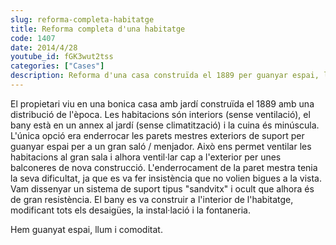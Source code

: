 ```yaml
---
slug: reforma-completa-habitatge
title: Reforma completa d'una habitatge
code: 1407
date: 2014/4/28
youtube_id: fGK3wut2tss
categories: ["Cases"]
description: Reforma d'una casa construïda el 1889 per guanyar espai, llum i comoditat, mitjançant l'enderrocament de parets mestres exteriors i la redistribució de les habitacions i el bany.
---
```


El propietari viu en una bonica casa amb jardí construïda el 1889 amb una distribució de l'època. Les habitacions són interiors (sense ventilació), el bany està en un annex al jardí (sense climatització) i la cuina és minúscula. L'única opció era enderrocar les parets mestres exteriors de suport per guanyar espai per a un gran saló / menjador. Això ens permet ventilar les habitacions al gran sala i alhora ventil·lar cap a l'exterior per unes balconeres de nova construcció. L'enderrocament de la paret mestra tenia la seva dificultat, ja que es va fer insistència que no volien bigues a la vista. Vam dissenyar un sistema de suport tipus "sandvitx" i ocult que alhora és de gran resistència. El bany es va construir a l'interior de l'habitatge, modificant tots els desaigües, la instal·lació i la fontaneria.

Hem guanyat espai, llum i comoditat.
